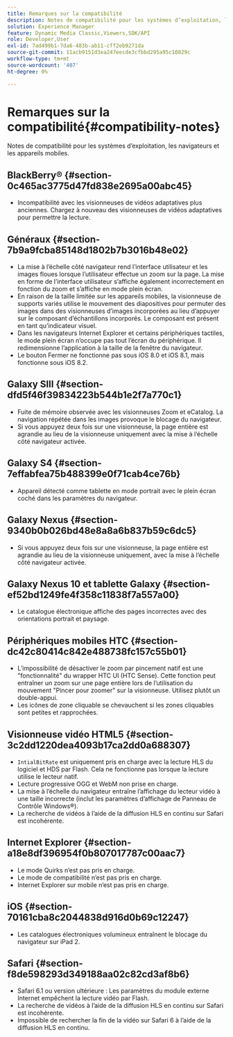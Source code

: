 ```yaml
---
title: Remarques sur la compatibilité
description: Notes de compatibilité pour les systèmes d’exploitation, les navigateurs et les appareils mobiles.
solution: Experience Manager
feature: Dynamic Media Classic,Viewers,SDK/API
role: Developer,User
exl-id: 7ad499b1-7da6-483b-ab11-cff2eb9271da
source-git-commit: 11acb9151d3ea247eecde3cfbbd295a95c10829c
workflow-type: tm+mt
source-wordcount: '407'
ht-degree: 0%

---
```


# Remarques sur la compatibilité{#compatibility-notes}

<!-- Updated April 06, 2021 from https://wiki.corp.adobe.com/pages/viewpage.action?spaceKey=scene7qa&title=s7Viewers%2C+S7SDK%2C+S7OnDemand+Release+Notes - Contact is Sasha -->

Notes de compatibilité pour les systèmes d’exploitation, les navigateurs et les appareils mobiles.

## BlackBerry® {#section-0c465ac3775d47fd838e2695a00abc45}

* Incompatibilité avec les visionneuses de vidéos adaptatives plus anciennes. Chargez à nouveau des visionneuses de vidéos adaptatives pour permettre la lecture.

## Généraux {#section-7b9a9fcba85148d1802b7b3016b48e02}

* La mise à l’échelle côté navigateur rend l’interface utilisateur et les images floues lorsque l’utilisateur effectue un zoom sur la page. La mise en forme de l’interface utilisateur s’affiche également incorrectement en fonction du zoom et s’affiche en mode plein écran.
* En raison de la taille limitée sur les appareils mobiles, la visionneuse de supports variés utilise le mouvement des diapositives pour permuter des images dans des visionneuses d’images incorporées au lieu d’appuyer sur le composant d’échantillons incorporés. Le composant est présent en tant qu’indicateur visuel.
* Dans les navigateurs Internet Explorer et certains périphériques tactiles, le mode plein écran n’occupe pas tout l’écran du périphérique. Il redimensionne l’application à la taille de la fenêtre du navigateur.
* Le bouton Fermer ne fonctionne pas sous iOS 8.0 et iOS 8.1, mais fonctionne sous iOS 8.2.

## Galaxy SIII {#section-dfd5f46f39834223b544b1e2f7a770c1}

* Fuite de mémoire observée avec les visionneuses Zoom et eCatalog. La navigation répétée dans les images provoque le blocage du navigateur.
* Si vous appuyez deux fois sur une visionneuse, la page entière est agrandie au lieu de la visionneuse uniquement avec la mise à l’échelle côté navigateur activée.

## Galaxy S4 {#section-7effabfea75b488399e0f71cab4ce76b}

* Appareil détecté comme tablette en mode portrait avec le plein écran coché dans les paramètres du navigateur.

## Galaxy Nexus {#section-9340b0b026bd48e8a8a6b837b59c6dc5}

* Si vous appuyez deux fois sur une visionneuse, la page entière est agrandie au lieu de la visionneuse uniquement, avec la mise à l’échelle côté navigateur activée.

## Galaxy Nexus 10 et tablette Galaxy {#section-ef52bd1249fe4f358c11838f7a557a00}

* Le catalogue électronique affiche des pages incorrectes avec des orientations portrait et paysage.

## Périphériques mobiles HTC {#section-dc42c80414c842e488738fc157c55b01}

* L’impossibilité de désactiver le zoom par pincement natif est une &quot;fonctionnalité&quot; du wrapper HTC UI (HTC Sense). Cette fonction peut entraîner un zoom sur une page entière lors de l’utilisation du mouvement &quot;Pincer pour zoomer&quot; sur la visionneuse. Utilisez plutôt un double-appui.
* Les icônes de zone cliquable se chevauchent si les zones cliquables sont petites et rapprochées.

## Visionneuse vidéo HTML5 {#section-3c2dd1220dea4093b17ca2dd0a688307}

* `IntialBitRate` est uniquement pris en charge avec la lecture HLS du logiciel et HDS par Flash. Cela ne fonctionne pas lorsque la lecture utilise le lecteur natif.
* Lecture progressive OGG et WebM non prise en charge.
* La mise à l’échelle du navigateur entraîne l’affichage du lecteur vidéo à une taille incorrecte (inclut les paramètres d’affichage de Panneau de Contrôle Windows®).
* La recherche de vidéos à l’aide de la diffusion HLS en continu sur Safari est incohérente.

## Internet Explorer {#section-a18e8df396954f0b807017787c00aac7}

* Le mode Quirks n’est pas pris en charge.
* Le mode de compatibilité n’est pas pris en charge.
* Internet Explorer sur mobile n’est pas pris en charge.

## iOS {#section-70161cba8c2044838d916d0b69c12247}

* Les catalogues électroniques volumineux entraînent le blocage du navigateur sur iPad 2.

## Safari {#section-f8de598293d349188aa02c82cd3af8b6}

* Safari 6.1 ou version ultérieure : Les paramètres du module externe Internet empêchent la lecture vidéo par Flash.
* La recherche de vidéos à l’aide de la diffusion HLS en continu sur Safari est incohérente.
* Impossible de rechercher la fin de la vidéo sur Safari 6 à l’aide de la diffusion HLS en continu.
